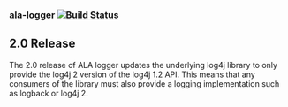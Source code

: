 ### ala-logger   [![Build Status](https://travis-ci.org/AtlasOfLivingAustralia/ala-logger.svg?branch=master)](https://travis-ci.org/AtlasOfLivingAustralia/ala-logger)

## 2.0 Release

The 2.0 release of ALA logger updates the underlying log4j library to only provide the log4j 2 version of the log4j 1.2 API.
This means that any consumers of the library must also provide a logging implementation such as logback or log4j 2.